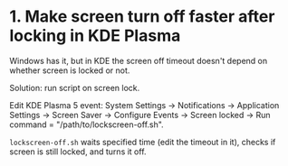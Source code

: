 # 1. Make screen turn off faster after locking in KDE Plasma

Windows has it, but in KDE the screen off timeout doesn't depend on whether screen is locked or not.

Solution: run script on screen lock.

Edit KDE Plasma 5 event: System Settings → Notifications → Application Settings → Screen Saver → Configure Events → Screen locked → Run command = "/path/to/lockscreen-off.sh".

`lockscreen-off.sh` waits specified time (edit the timeout in it), checks if screen is still locked, and turns it off.
